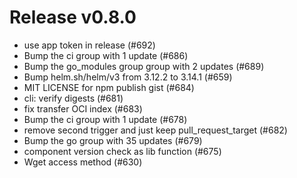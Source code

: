 # Release v0.8.0

- use app token in release (#692)
- Bump the ci group with 1 update (#686)
- Bump the go\_modules group group with 2 updates (#689)
- Bump helm.sh/helm/v3 from 3.12.2 to 3.14.1 (#659)
- MIT LICENSE for npm publish gist (#684)
- cli: verify digests (#681)
- fix transfer OCI index (#683)
- Bump the ci group with 1 update (#678)
- remove second trigger and just keep pull\_request\_target (#682)
- Bump the go group with 35 updates (#679)
- component version check as lib function (#675)
- Wget access method (#630)

